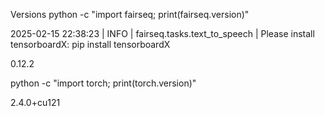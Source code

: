 Versions
python -c "import fairseq; print(fairseq.version)"

2025-02-15 22:38:23 | INFO | fairseq.tasks.text_to_speech | Please install tensorboardX: pip install tensorboardX

0.12.2

python -c "import torch; print(torch.version)"

2.4.0+cu121
